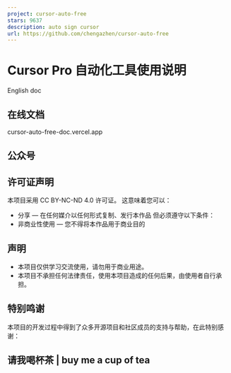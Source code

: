 ```yaml
---
project: cursor-auto-free
stars: 9637
description: auto sign cursor
url: https://github.com/chengazhen/cursor-auto-free
---
```


Cursor Pro 自动化工具使用说明
====================

English doc

在线文档
----

cursor-auto-free-doc.vercel.app

公众号
---

许可证声明
-----

本项目采用 CC BY-NC-ND 4.0 许可证。 这意味着您可以：

-   分享 — 在任何媒介以任何形式复制、发行本作品 但必须遵守以下条件：
-   非商业性使用 — 您不得将本作品用于商业目的

声明
--

-   本项目仅供学习交流使用，请勿用于商业用途。
-   本项目不承担任何法律责任，使用本项目造成的任何后果，由使用者自行承担。

特别鸣谢
----

本项目的开发过程中得到了众多开源项目和社区成员的支持与帮助，在此特别感谢：

请我喝杯茶 | buy me a cup of tea
---------------------------
